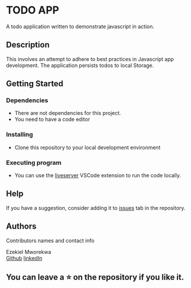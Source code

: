 # TODO APP

A todo application written to demonstrate javascript in action.

## Description

This involves an attempt to adhere to best practices in Javascript app development. The application persists todos to local Storage.

## Getting Started

### Dependencies

* There are not dependencies for this project. 
* You need to have a code editor

### Installing

* Clone this repository to your local development environment

### Executing program

* You can use the [liveserver](https://marketplace.visualstudio.com/items?itemName=ritwickdey.LiveServer) VSCode extension to run the code locally.


## Help

If you have a suggestion, consider adding it to [issues](https://github.com/vanheaven-ui/todo-app-erdhas/issues) tab in the repository.

## Authors

Contributors names and contact info

Ezekiel Mworekwa  
[Github](https://github.com/vanheaven-ui)
[linkedIn](https://linkedin.com/vanheaven)

## You can leave a ⭐ on the repository if you like it.